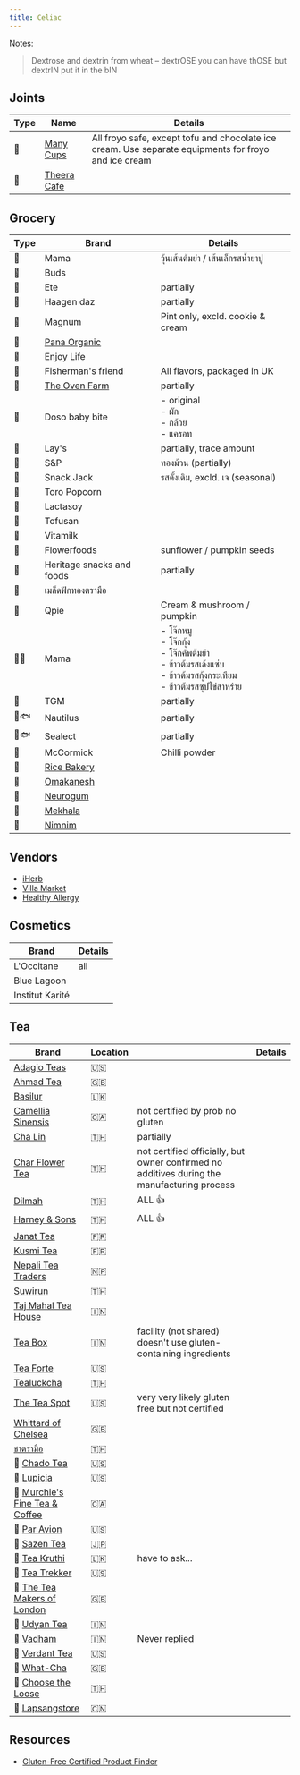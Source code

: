 ```yaml
---
title: Celiac
---
```


Notes:
> Dextrose and dextrin from wheat – dextrOSE you can have thOSE but dextrIN put it in the bIN

## Joints
| Type | Name                                                  | Details                                                                                              |
| ---- | ----------------------------------------------------- | ---------------------------------------------------------------------------------------------------- |
| 🍦  | [Many Cups](http://www.manycups.com)                  | All froyo safe, except tofu and chocolate ice cream. Use separate equipments for froyo and ice cream |
| 🥘  | [Theera Cafe](https://www.theerahealthybakeroom.com/) |                                                                                                      |

## Grocery
| Type   | Brand                                                                                                 | Details                                                                                                                                           |
| ------ | ----------------------------------------------------------------------------------------------------- | ------------------------------------------------------------------------------------------------------------------------------------------------- |
| 🍜    | Mama                                                                                                  | วุ้นเส้นต้มยำ / เส้นเล็กรสน้ำยาปู                                                                                                                 |
| 🍨    | Buds                                                                                                  |                                                                                                                                                   |
| 🍨    | Ete                                                                                                   | partially                                                                                                                                         |
| 🍨    | Haagen daz                                                                                            | partially                                                                                                                                         |
| 🍨    | Magnum                                                                                                | Pint only, excld. cookie & cream                                                                                                                  |
| 🍫    | [Pana Organic](https://pana-organic.com)                                                              |                                                                                                                                                   |
| 🍫    | Enjoy Life                                                                                            |                                                                                                                                                   |
| 🍬    | Fisherman's friend                                                                                    | All flavors, packaged in UK                                                                                                                       |
| 🍰    | [The Oven Farm](https://www.theovenfarm.com/products)                                                 | partially                                                                                                                                         |
| 🍿    | Doso baby bite                                                                                        | - original <br /> - ผัก <br /> - กล้วย <br /> - แครอท                                                                                             |
| 🍿    | Lay's                                                                                                 | partially, trace amount                                                                                                                           |
| 🍿    | S&P                                                                                                   | ทองม้วน (partially)                                                                                                                               |
| 🍿    | Snack Jack                                                                                            | รสดั้งเดิม, excld. เจ (seasonal)                                                                                                                  |
| 🍿    | Toro Popcorn                                                                                          |                                                                                                                                                   |
| 🥛    | Lactasoy                                                                                              |                                                                                                                                                   |
| 🥛    | Tofusan                                                                                               |                                                                                                                                                   |
| 🥛    | Vitamilk                                                                                              |                                                                                                                                                   |
| 🥜    | Flowerfoods                                                                                           | sunflower / pumpkin seeds                                                                                                                         |
| 🥜    | Heritage snacks and foods                                                                             | partially                                                                                                                                         |
| 🥜    | เมล็ดฟักทองตรามือ                                                                                     |                                                                                                                                                   |
| 🥣    | Qpie                                                                                                  | Cream & mushroom / pumpkin                                                                                                                        |
| 🥣🍚 | Mama                                                                                                  | - โจ๊กหมู <br /> - โจ๊กกุ้ง <br /> - โจ๊กคัพต้มยำ <br /> - ข้าวต้มรสเล้งแซ่บ <br /> - ข้าวต้มรสกุ้งกระเทียม <br /> - ข้าวต้มรสซุปไข่สาหร่าย<br /> |
| 🥩    | TGM                                                                                                   | partially                                                                                                                                         |
| 🥫🐟 | Nautilus                                                                                              | partially                                                                                                                                         |
| 🥫🐟 | Sealect                                                                                               | partially                                                                                                                                         |
| 🧂    | McCormick                                                                                             | Chilli powder                                                                                                                                     |
| 🍞    | [Rice Bakery](https://www.facebook.com/pg/RICE-Bakery-ขนมปังไร้แป้งสาลี-ไข่-นม-ถั่ว-1774042739293104) |                                                                                                                                                   |
| 🍣    | [Omakanesh](https://www.facebook.com/omakanesh/)                                                      |                                                                                                                                                   |
| 🍬    | [Neurogum](https://getneuro.com)                                                                      |                                                                                                                                                   |
| 🍯    | [Mekhala](https://www.mekhalaliving.com/products)                                                     |                                                                                                                                                   |
| 🍜    | [Nimnim](https://www.nimnimnoodle.com)                                                                |                                                                                                                                                   |


## Vendors
- [iHerb](https://th.iherb.com/)
- [Villa Market](https://shoponline.villamarket.com/home)
- [Healthy Allergy](https://www.healthyallergy.com/shop-category/)

## Cosmetics
| Brand           | Details |
| --------------- | ------- |
| L'Occitane      | all     |
| Blue Lagoon     |         |
| Institut Karité |         |

## Tea
| Brand                                                                                             | Location |                                                                                             | Details |
| ------------------------------------------------------------------------------------------------- | -------- | ------------------------------------------------------------------------------------------- | ------- |
| [Adagio Teas](https://www.adagio.com)                                                             | 🇺🇸     |                                                                                             |         |
| [Ahmad Tea](https://uk.ahmadtea.com)                                                              | 🇬🇧     |                                                                                             |         |
| [Basilur](https://www.basilurtea.com/)                                                            | 🇱🇰     |                                                                                             |         |
| [Camellia Sinensis](https://camellia-sinensis.com/en)                                             | 🇨🇦     | not certified by prob no gluten                                                             |         |
| [Cha Lin](https://th-th.facebook.com/pg/LhinTeaShop2/shop/?referral_code=page_shop_tab&preview=1) | 🇹🇭     | partially                                                                                   |         |
| [Char Flower Tea](https://www.charflowertea.com )                                                 | 🇹🇭     | not certified officially, but owner confirmed no additives during the manufacturing process |         |
| [Dilmah](https://shop.dilmahteathailand.com/en/)                                                  | 🇹🇭     | ALL 👍                                                                                     |         |
| [Harney & Sons](https://harneyteasthailand.com)                                                   | 🇹🇭     | ALL 👍                                                                                     |         |
| [Janat Tea](https://janatea.com/en/products_category/black/)                                      | 🇫🇷     |                                                                                             |         |
| [Kusmi Tea](https://www.kusmitea.com/int/home/)                                                   | 🇫🇷     |                                                                                             |         |
| [Nepali Tea Traders](https://www.nepaliteatraders.com/collections/black-tea)                      | 🇳🇵     |                                                                                             |         |
| [Suwirun](http://www.suwirunteashop.com/index.php?lay=show&ac=cat_showcat_spc&cid=1777)           | 🇹🇭     |                                                                                             |         |
| [Taj Mahal Tea House](https://www.tajmahalteahouse.com/products/)                                 | 🇮🇳     |                                                                                             |         |
| [Tea Box](https://www.teabox.com)                                                                 | 🇮🇳     | facility (not shared) doesn't use gluten-containing ingredients                             |         |
| [Tea Forte](https://www.teaforte.com)                                                             | 🇺🇸     |                                                                                             |         |
| [Tealuckcha](https://www.instagram.com/tealuckcha/?hl=en)                                         | 🇹🇭     |                                                                                             |         |
| [The Tea Spot](https://www.theteaspot.com)                                                        | 🇺🇸     | very very likely gluten free but not certified                                              |         |
| [Whittard of Chelsea](https://www.whittard.co.uk)                                                 | 🇬🇧     |                                                                                             |         |
| [ชาตรามือ](https://www.cha-thai.com)                                                              | 🇹🇭     |                                                                                             |         |
| 🔸 [Chado Tea](https://www.chadotea.com/collections/black-tea)                                   | 🇺🇸     |                                                                                             |         |
| 🔸 [Lupicia](https://usa.lupicia.com)                                                            | 🇺🇸     |                                                                                             |         |
| 🔸 [Murchie's Fine Tea & Coffee](https://www.murchies.com/fine-tea/format/loose-tea/)            | 🇨🇦     |                                                                                             |         |
| 🔸 [Par Avion](https://www.paraviontea.com/bestsellers)                                          | 🇺🇸     |                                                                                             |         |
| 🔸 [Sazen Tea](https://www.sazentea.com/en/)                                                     | 🇯🇵     |                                                                                             |         |
| 🔸 [Tea Kruthi](https://teakruthi.com/collections/our-teas)                                      | 🇱🇰     | have to ask...                                                                              |         |
| 🔸 [Tea Trekker](https://www.teatrekker.com)                                                     | 🇺🇸     |                                                                                             |         |
| 🔸 [The Tea Makers of London](https://www.theteamakers.co.uk/black-tea.html)                     | 🇬🇧     |                                                                                             |         |
| 🔸 [Udyan Tea](https://www.udyantea.com)                                                         | 🇮🇳     |                                                                                             |         |
| 🔸 [Vadham](https://www.vahdam.com)                                                              | 🇮🇳     | Never replied                                                                               |         |
| 🔸 [Verdant Tea](https://verdanttea.com)                                                         | 🇺🇸     |                                                                                             |         |
| 🔸 [What-Cha](https://what-cha.com)                                                              | 🇬🇧     |                                                                                             |         |
| 🚨 [Choose the Loose](https://choosetheloose.com/collections/loose-leaves)                       | 🇹🇭     |                                                                                             |         |
| 🔸 [Lapsangstore](https://lapsangstore.com)                                                      | 🇨🇳     |                                                                                             |         |


## Resources
- [Gluten-Free Certified Product Finder](https://gfco.org/product-directory/)
